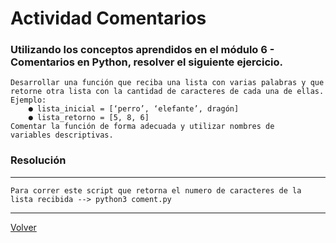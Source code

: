 # Actividad Comentarios

### Utilizando los conceptos aprendidos en el módulo 6 - Comentarios en Python, resolver el siguiente ejercicio.

    Desarrollar una función que reciba una lista con varias palabras y que
    retorne otra lista con la cantidad de caracteres de cada una de ellas.
    Ejemplo:
        ● lista_inicial = [‘perro’, ‘elefante’, dragón]
        ● lista_retorno = [5, 8, 6]
    Comentar la función de forma adecuada y utilizar nombres de
    variables descriptivas.

### Resolución

****
`Para correr este script que retorna el numero de caracteres de la lista recibida --> python3 coment.py`

****

[Volver](../README.md)
